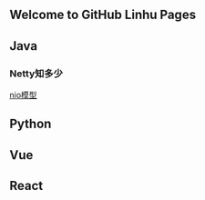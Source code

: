 ## Welcome to GitHub Linhu Pages

## Java

### Netty知多少



[nio模型](https://github.com/linhu123/linhu123.github.io/blob/main/java/nio_model.md)



## Python



## Vue



## React

